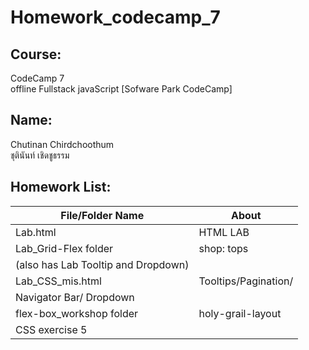 # Homework_codecamp_7

## Course:
CodeCamp 7  
offline Fullstack javaScript [Sofware Park CodeCamp]
## Name:
Chutinan Chirdchoothum  
ชุตินันท์ เชิดชูธรรม

## **Homework List:**
| File/Folder Name | About |
|----------------|----------------|
| Lab.html | HTML LAB |
| Lab_Grid-Flex folder | shop: tops  
(also has Lab Tooltip and Dropdown)  |
|Lab_CSS_mis.html|Tooltips/Pagination/  
Navigator Bar/ Dropdown|
|flex-box_workshop folder| holy-grail-layout  
CSS exercise 5 |